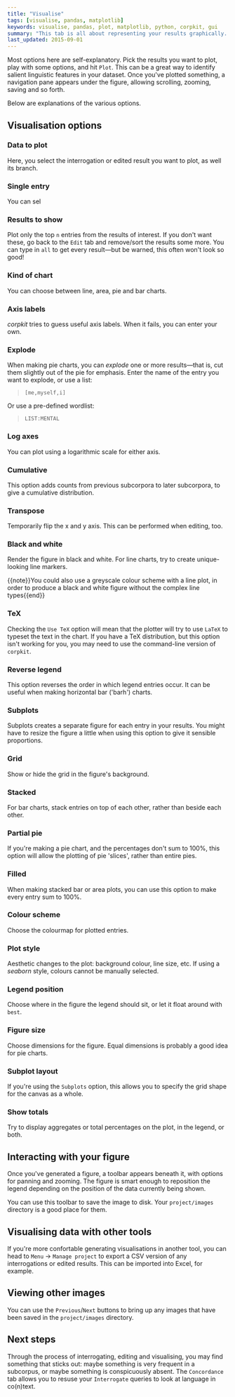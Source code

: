 ```yaml
---
title: "Visualise"
tags: [visualise, pandas, matplotlib]
keywords: visualise, pandas, plot, matplotlib, python, corpkit, gui
summary: "This tab is all about representing your results graphically. You should be able to generate publication-quality figures without needing to export the data from the tool."
last_updated: 2015-09-01
---
```


Most options here are self-explanatory. Pick the results you want to plot, play with some options, and hit `Plot`. This can be a great way to identify salient linguistic features in your dataset. Once you've plotted something, a navigation pane appears under the figure, allowing scrolling, zooming, saving and so forth.

Below are explanations of the various options.

## Visualisation options

### Data to plot

Here, you select the interrogation or edited result you want to plot, as well its branch.

### Single entry

You can sel
### Results to show

Plot only the top `n` entries from the results of interest. If you don't want these, go back to the `Edit` tab and remove/sort the results some more. You can type in `all` to get every result&mdash;but be warned, this often won't look so good!

### Kind of chart

You can choose between line, area, pie and bar charts.

### Axis labels

*corpkit* tries to guess useful axis labels. When it fails, you can enter your own.

### Explode

When making pie charts, you can *explode* one or more results&mdash;that is, cut them slightly out of the pie for emphasis. Enter the name of the entry you want to explode, or use a list:

> `[me,myself,i]`

Or use a pre-defined wordlist:

> `LIST:MENTAL`

### Log axes

You can plot using a logarithmic scale for either axis.

### Cumulative

This option adds counts from previous subcorpora to later subcorpora, to give a cumulative distribution.

### Transpose

Temporarily flip the x and y axis. This can be performed when editing, too.

### Black and white

Render the figure in black and white. For line charts, try to create unique-looking line markers.

{{note}}You could also use a greyscale colour scheme with a line plot, in order to produce a black and white figure without the complex line types{{end}}

### TeX 

Checking the `Use TeX` option will mean that the plotter will try to use `LaTeX` to typeset the text in the chart. If you have a TeX distribution, but this option isn't working for you, you may need to use the command-line version of `corpkit`.

### Reverse legend

This option reverses the order in which legend entries occur. It can be useful when making horizontal bar ('barh') charts.

### Subplots

Subplots creates a separate figure for each entry in your results. You might have to resize the figure a little when using this option to give it sensible proportions.

### Grid

Show or hide the grid in the figure's background.

### Stacked

For bar charts, stack entries on top of each other, rather than beside each other.

### Partial pie

If you're making a pie chart, and the percentages don't sum to 100%, this option will allow the plotting of pie 'slices', rather than entire pies.

### Filled

When making stacked bar or area plots, you can use this option to make every entry sum to 100%.

### Colour scheme

Choose the colourmap for plotted entries.

### Plot style

Aesthetic changes to the plot: background colour, line size, etc. If using a *seaborn* style, colours cannot be manually selected.

### Legend position

Choose where in the figure the legend should sit, or let it float around with `best`.

### Figure size

Choose dimensions for the figure. Equal dimensions is probably a good idea for pie charts.

### Subplot layout

If you're using the `Subplots` option, this allows you to specify the grid shape for the canvas as a whole.

### Show totals

Try to display aggregates or total percentages on the plot, in the legend, or both.

## Interacting with your figure

Once you've generated a figure, a toolbar appears beneath it, with options for panning and zooming. The figure is smart enough to reposition the legend depending on the position of the data currently being shown.

You can use this toolbar to save the image to disk. Your `project/images` directory is a good place for them.

## Visualising data with other tools

If you're more confortable generating visualisations in another tool, you can head to `Menu` &rarr; `Manage project` to export a CSV version of any interrogations or edited results. This can be imported into Excel, for example.

## Viewing other images

You can use the `Previous`/`Next` buttons to bring up any images that have been saved in the `project/images` directory.

## Next steps

Through the process of interrogating, editing and visualising, you may find something that sticks out: maybe something is very frequent in a subcorpus, or maybe something is conspicuously absent. The `Concordance` tab allows you to resuse your `Interrogate` queries to look at language in co(n)text.
